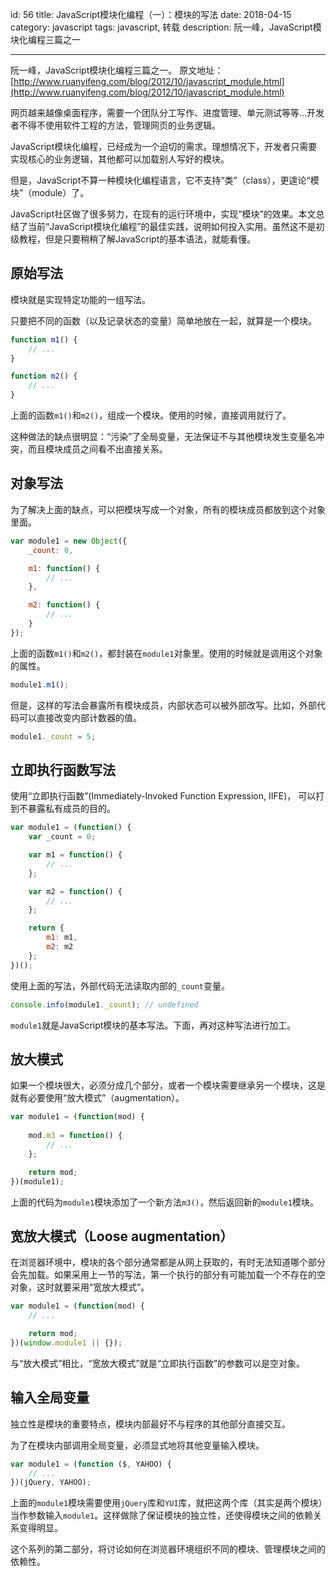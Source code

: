 id: 56
title: JavaScript模块化编程（一）：模块的写法
date: 2018-04-15
category: javascript
tags: javascript, 转载
description: 阮一峰，JavaScript模块化编程三篇之一

------

阮一峰，JavaScript模块化编程三篇之一。 原文地址： [http://www.ruanyifeng.com/blog/2012/10/javascript_module.html](http://www.ruanyifeng.com/blog/2012/10/javascript_module.html)

网页越来越像桌面程序，需要一个团队分工写作、进度管理、单元测试等等...开发者不得不使用软件工程的方法，管理网页的业务逻辑。

JavaScript模块化编程，已经成为一个迫切的需求。理想情况下，开发者只需要实现核心的业务逻辑，其他都可以加载别人写好的模块。

但是，JavaScript不算一种模块化编程语言，它不支持“类”（class），更遑论“模块”（module）了。

JavaScript社区做了很多努力，在现有的运行环境中，实现“模块”的效果。本文总结了当前“JavaScript模块化编程”的最佳实践，说明如何投入实用。虽然这不是初级教程，但是只要稍稍了解JavaScript的基本语法，就能看懂。

## 原始写法

模块就是实现特定功能的一组写法。

只要把不同的函数（以及记录状态的变量）简单地放在一起，就算是一个模块。

```javascript
function m1() {
	// ...
}

function m2() {
	// ... 
}
```

上面的函数`m1()`和`m2()`，组成一个模块。使用的时候，直接调用就行了。

这种做法的缺点很明显：“污染”了全局变量，无法保证不与其他模块发生变量名冲突，而且模块成员之间看不出直接关系。

## 对象写法

为了解决上面的缺点，可以把模块写成一个对象，所有的模块成员都放到这个对象里面。

```javascript
var module1 = new Object({
	_count: 0,

	m1: function() {
		// ...
	}, 

	m2: function() {
		// ...
	}
});
```

上面的函数`m1()`和`m2()`，都封装在`module1`对象里。使用的时候就是调用这个对象的属性。

```javascript
module1.m1();
```

但是，这样的写法会暴露所有模块成员，内部状态可以被外部改写。比如，外部代码可以直接改变内部计数器的值。

```javascript
module1._count = 5;
```

## 立即执行函数写法

使用“立即执行函数”(Immediately-Invoked Function Expression, IIFE)， 可以打到不暴露私有成员的目的。

```javascript
var module1 = (function() {
	var _count = 0;

	var m1 = function() {
		// ...
	};

	var m2 = function() {
		// ...
	};

	return {
		m1: m1,
		m2: m2
	};
})();
```

使用上面的写法，外部代码无法读取内部的`_count`变量。

```javascript
console.info(module1._count); // undefined
```

`module1`就是JavaScript模块的基本写法。下面，再对这种写法进行加工。

## 放大模式
如果一个模块很大，必须分成几个部分，或者一个模块需要继承另一个模块，这是就有必要使用“放大模式”（augmentation）。

```javascript
var module1 = (function(mod) {
	
	mod.m3 = function() {
		// ...
	};

	return mod;
})(module1);
```
上面的代码为`module1`模块添加了一个新方法`m3()`，然后返回新的`module1`模块。

## 宽放大模式（Loose augmentation）

在浏览器环境中，模块的各个部分通常都是从网上获取的，有时无法知道哪个部分会先加载。如果采用上一节的写法，第一个执行的部分有可能加载一个不存在的空对象，这时就要采用“宽放大模式”。

```javascript
var module1 = (function(mod) {
	// ...

	return mod;
})(window.module1 || {});
```

与“放大模式”相比，“宽放大模式”就是“立即执行函数”的参数可以是空对象。

## 输入全局变量

独立性是模块的重要特点，模块内部最好不与程序的其他部分直接交互。

为了在模块内部调用全局变量，必须显式地将其他变量输入模块。

```javascript
var module1 = (function ($, YAHOO) {
	// ...
})(jQuery, YAHOO);
```

上面的`module1`模块需要使用`jQuery`库和`YUI`库，就把这两个库（其实是两个模块）当作参数输入`module1`。这样做除了保证模块的独立性，还使得模块之间的依赖关系变得明显。

这个系列的第二部分，将讨论如何在浏览器环境组织不同的模块、管理模块之间的依赖性。
